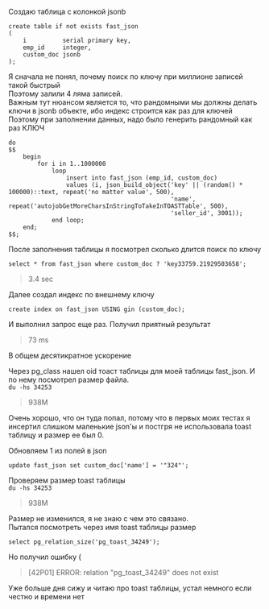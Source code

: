 Создаю таблица с колонкой jsonb 
```postgresql
create table if not exists fast_json
(
    i          serial primary key,
    emp_id     integer,
    custom_doc jsonb
);
```

Я сначала не понял, почему поиск по ключу при миллионе записей такой быстрый  
Поэтому залили 4 ляма записей.  
Важным тут нюансом является то, что рандомными мы должны делать ключи в jsonb объекте, ибо индекс строится как раз для ключей  
Поэтому при заполнении данных, надо было генерить рандомный как раз КЛЮЧ

```postgresql
do
$$
    begin
        for i in 1..1000000
            loop
                insert into fast_json (emp_id, custom_doc)
                values (i, json_build_object('key' || (random() * 100000)::text, repeat('no matter value', 500),
                                             'name', repeat('autojobGetMoreCharsInStringToTakeInTOASTTable', 500),
                                             'seller_id', 3001));
            end loop;
    end;
$$;
```

После заполнения таблицы я посмотрел сколько длится поиск по ключу
```postgresql
select * from fast_json where custom_doc ? 'key33759.21929503658';
```
> 3.4 sec

Далее создал индекс по внешнему ключу

```postgresql
create index on fast_json USING gin (custom_doc);
```

И выполнил запрос еще раз. Получил приятный результат
> 73 ms

В общем десятикратное ускорение

Через pg_class нашел oid тоаст таблицы для моей таблицы fast_json. И по нему 
посмотрел размер файла.  
`du -hs 34253`
> 938M  

Очень хорошо, что он туда попал, потому что в первых моих тестах я инсертил слишком маленькие json'ы и постгря
не использовала toast таблицу и размер ее был 0.  

Обновляем 1 из полей в json  
```postgresql
update fast_json set custom_doc['name'] = '"324"';
```

Проверяем размер toast таблицы  
`du -hs 34253`
> 938M  

Размер не изменился, я не знаю с чем это связано.  
Пытался посмотреть через имя toast таблицы размер
```postgresql
select pg_relation_size('pg_toast_34249');
```
Но получил ошибку (
> [42P01] ERROR: relation "pg_toast_34249" does not exist

  
Уже больше дня сижу и читаю про toast таблицы, устал немного если честно и времени нет 
